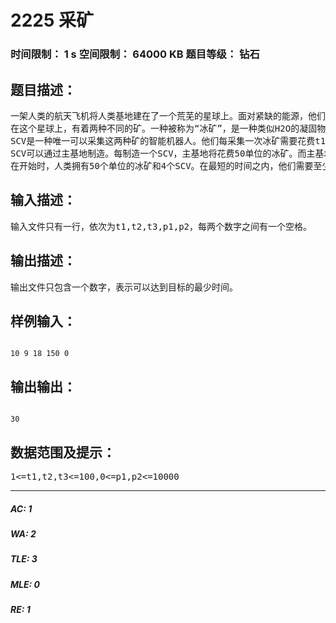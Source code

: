 # 2225 采矿   
### 时间限制： 1 s     空间限制： 64000 KB     题目等级： 钻石  
## 题目描述：  

<pre>
一架人类的航天飞机将人类基地建在了一个荒芜的星球上。面对紧缺的能源，他们只能在最短的时间内用SCV（一种智能机器人）采集必须的矿藏。对于这个艰巨的任务，他们希望得到编程高手们的帮助。
在这个星球上，有着两种不同的矿。一种被称为“冰矿”，是一种类似H2O的凝固物的蓝色高能矿藏。另一种被称为“气矿”，是四氯化碳的一种异态形式。人类通过这两种矿的提炼，获得可供生存的能源。
SCV是一种唯一可以采集这两种矿的智能机器人。他们每采集一次冰矿需要花费t1的时间，每采集一次气矿需要花费t2的时间。采集结束后，将得到8个冰矿或者８个气矿单位。每一次SCV只能采集冰矿或者是气矿中的一种。
SCV可以通过主基地制造。每制造一个SCV，主基地将花费50单位的冰矿。而主基地由于制造能力有限，在同一时间只能制造一个SCV。制造一个SCV需要t3的时间。
在开始时，人类拥有50个单位的冰矿和4个SCV。在最短的时间之内，他们需要至少采集到p1单位的冰矿和p2单位的气矿。请计算出他们需要的最短时间。
</pre>
  
  
## 输入描述：  

<pre>
输入文件只有一行，依次为t1,t2,t3,p1,p2，每两个数字之间有一个空格。
</pre>
  
  
## 输出描述：  

<pre>
输出文件只包含一个数字，表示可以达到目标的最少时间。
</pre>
  
  
## 样例输入：  

<pre><code>
10 9 18 150 0
</code></pre>
  
  
## 输出输出：  

<pre><code>
30
</code></pre>
  
  
## 数据范围及提示：  

<pre>
1<=t1,t2,t3<=100,0<=p1,p2<=10000
</pre>
  
  
***  

##### AC: 1  
##### WA: 2  
##### TLE: 3  
##### MLE: 0  
##### RE: 1  
